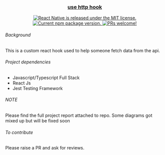 <h3 align="center">
  <a href="https://github.com/bdirs/bdirs-web-api">
    use http hook
  </a>
</h3>

<p align="center">
  <a href="https://github.com/facebook/react-native/blob/master/LICENSE">
    <img src="https://img.shields.io/badge/license-MIT-blue.svg" alt="React Native is released under the MIT license." />
  </a>
  <a href="https://www.npmjs.org/package/react-native">
    <img src="https://badge.fury.io/js/react-native.svg" alt="Current npm package version." />
  </a>
  <a href="https://facebook.github.io/react-native/docs/contributing">
    <img src="https://img.shields.io/badge/PRs-welcome-brightgreen.svg" alt="PRs welcome!" />
  </a>
</p>

###### Background
This is a custom react hook used to help someone fetch data from the api.

###### Project dependencies

- Javascript/Typescript Full Stack
- React Js
- Jest Testing Framework

###### NOTE
Please find the full project report attached to repo. Some diagrams got mixed up but will be fixed soon

###### To contribute
Please raise a PR and ask for reviews.
